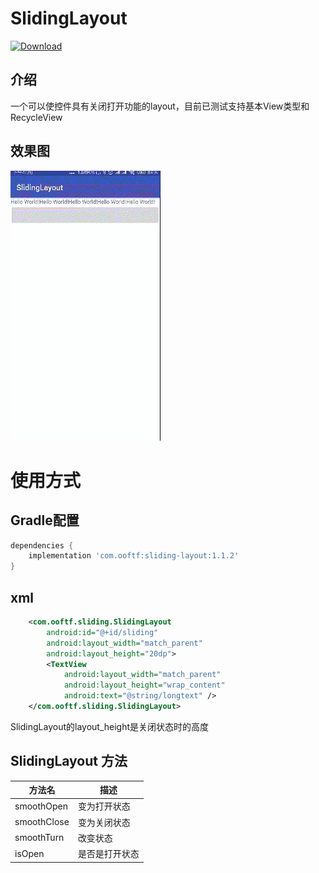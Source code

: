 # SlidingLayout
[ ![Download](https://api.bintray.com/packages/ooftf/maven/sliding-layout/images/download.svg) ](https://bintray.com/ooftf/maven/sliding-layout/_latestVersion)
## 介绍
一个可以使控件具有关闭打开功能的layout，目前已测试支持基本View类型和RecycleView
## 效果图
![](https://github.com/ooftf/SlidingLayout/raw/master/art/demo.gif)
# 使用方式
## Gradle配置
```groovy
dependencies {
    implementation 'com.ooftf:sliding-layout:1.1.2'
}
```
## xml
```xml
    <com.ooftf.sliding.SlidingLayout
        android:id="@+id/sliding"
        android:layout_width="match_parent"
        android:layout_height="20dp">
        <TextView
            android:layout_width="match_parent"
            android:layout_height="wrap_content"
            android:text="@string/longtext" />
    </com.ooftf.sliding.SlidingLayout>
```
SlidingLayout的layout_height是关闭状态时的高度
## SlidingLayout 方法
|方法名|描述|
|---|---|
|smoothOpen|变为打开状态  |
|smoothClose|变为关闭状态 |
|smoothTurn| 改变状态 |
|isOpen|是否是打开状态 |

